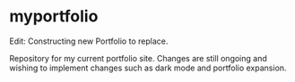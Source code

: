 # myportfolio

Edit: Constructing new Portfolio to replace.

Repository for my current portfolio site. Changes are still ongoing and wishing to implement changes such as dark mode and portfolio expansion.
